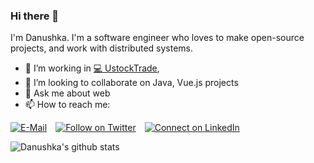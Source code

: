 ### Hi there 👋

I'm Danushka. I'm a software engineer who loves to make open-source projects, and work with distributed systems.

- 🔭 I’m working in [💻 UstockTrade](http://ustocktrade.com/),
- 👯 I’m looking to collaborate on Java, Vue.js projects
- 💬 Ask me about web
- 📫 How to reach me: 

[![E-Mail](https://img.shields.io/badge/--email?label=E-mail&logo=Gmail&style=social)](mailto:danushkaherath96@gmail.com) [![Follow on Twitter](https://img.shields.io/badge/--twitter?label=Twitter&logo=Twitter&style=social)](https://twitter.com/danushka_herath) [![Connect on LinkedIn](https://img.shields.io/badge/--linkedin?label=LinkedIn&logo=LinkedIn&style=social)](https://www.linkedin.com/in/danushka96)


![Danushka's github stats](https://github-readme-stats.vercel.app/api?username=danushka96&show_icons=true&theme=dracula)

<!--
**Danushka96/Danushka96** is a ✨ _special_ ✨ repository because its `README.md` (this file) appears on your GitHub profile.

Here are some ideas to get you started:

- 🔭 I’m currently working on ...
- 🌱 I’m currently learning ...
- 👯 I’m looking to collaborate on ...
- 🤔 I’m looking for help with ...
- 💬 Ask me about ...
- 📫 How to reach me: ...
- 😄 Pronouns: ...
- ⚡ Fun fact: ...
-->
